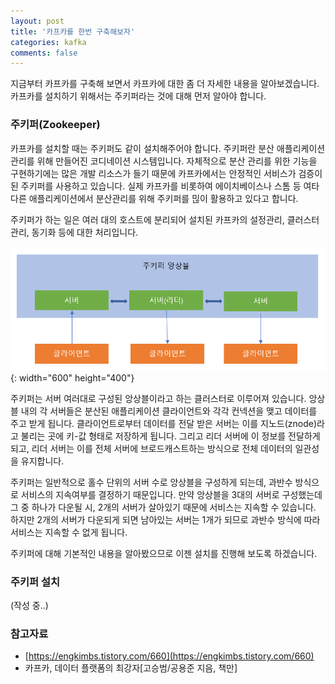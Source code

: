 ```yaml
---
layout: post
title: '카프카를 한번 구축해보자'
categories: kafka
comments: false
---
```


지금부터 카프카를 구축해 보면서 카프카에 대한 좀 더 자세한 내용을 알아보겠습니다. 카프카를 설치하기 위해서는 주키퍼라는 것에 대해 먼저 알아야 합니다.  

### 주키퍼(Zookeeper)
카프카를 설치할 때는 주키퍼도 같이 설치해주어야 합니다. 주키퍼란 분산 애플리케이션 관리를 위해 만들어진 코디네이션 시스템입니다. 자체적으로 분산 관리를 위한 기능을 구현하기에는 많은 개발 리소스가 들기 때문에 카프카에서는 안정적인 서비스가 검증이 된 주키퍼를 사용하고 있습니다. 실제 카프카를 비롯하여 에이치베이스나 스톰 등 여타 다른 애플리케이션에서 분산관리를 위해 주키퍼를 믾이 활용하고 있다고 합니다. 

주키퍼가 하는 일은 여러 대의 호스트에 분리되어 설치된 카프카의 설정관리, 클러스터 관리, 동기화 등에 대한 처리입니다. 


![주키퍼](/assets/img/kafka/kafka-02.PNG){: width="600" height="400"}

주키퍼는 서버 여러대로 구성된 앙상블이라고 하는 클러스터로 이루어져 있습니다. 앙상블 내의 각 서버들은 분산된 애플리케이션 클라이언트와 각각 컨넥션을 맺고 데이터를 주고 받게 됩니다. 클라이언트로부터 데이터를 전달 받은 서버는 이를 지노드(znode)라고 불리는 곳에 키-값 형태로 저장하게 됩니다. 그리고 리더 서버에 이 정보를 전달하게 되고, 리더 서버는 이를 전체 서버에 브로드캐스트하는 방식으로 전체 데이터의 일관성을 유지합니다.

주키퍼는 일반적으로 홀수 단위의 서버 수로 앙상블을 구성하게 되는데, 과반수 방식으로 서비스의 지속여부를 결정하기 때문입니다. 만약 앙상블을 3대의 서버로 구성했는데 그 중 하나가 다운될 시, 2개의 서버가 살아있기 때문에 서비스는 지속할 수 있습니다. 하지만 2개의 서버가 다운되게 되면 남아있는 서버는 1개가 되므로 과반수 방식에 따라 서비스는 지속할 수 없게 됩니다. 

주키퍼에 대해 기본적인 내용을 알아봤으므로 이젠 설치를 진행해 보도록 하겠습니다.

### 주키퍼 설치
(작성 중..)



### 참고자료
- [https://engkimbs.tistory.com/660](https://engkimbs.tistory.com/660)
- 카프카, 데이터 플랫폼의 최강자[고승범/공용준 지음, 책만]